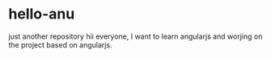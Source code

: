 # hello-anu
just another repository
hii everyone,
I want to learn angularjs and worjing on the project based on angularjs.
